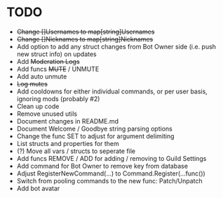 # TODO
* ~~Change []Usernames to map[string]Usernames~~
* ~~Change []Nicknames to map[string]Nicknames~~
* Add option to add any struct changes from Bot Owner side (i.e. push new struct info) on updates
* Add ~~Moderation Logs~~
* Add funcs ~~MUTE~~ / UNMUTE
* Add auto unmute
* ~~Log mutes~~
* Add cooldowns for either individual commands, or per user basis, ignoring mods (probably #2)
* Clean up code
* Remove unused utils
* Document changes in README.md
* Document Welcome / Goodbye string parsing options
* Change the func SET to adjust for argument delimiting
* List structs and properties for them
* (?) Move all vars / structs to seperate file
* Add funcs REMOVE / ADD for adding / removing to Guild Settings
* Add command for Bot Owner to remove key from database
* Adjust RegisterNewCommand(...) to Command.Register(...func())
* Switch from pooling commands to the new func: Patch/Unpatch
* Add bot avatar